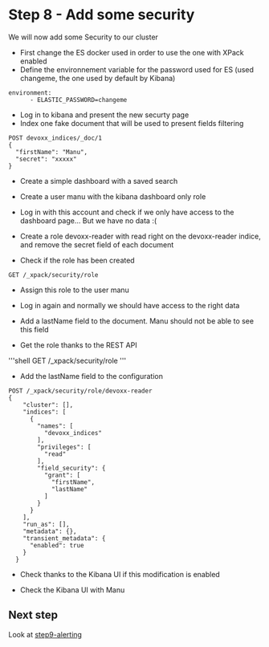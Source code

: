# Step 8 - Add some security

We will now add some Security to our cluster

* First change the ES docker used in order to use the one with XPack enabled
* Define the environnement variable for the password used for ES (used changeme, the one used by default by Kibana)

```shell
environment:
      - ELASTIC_PASSWORD=changeme
```

* Log in to kibana and present the new securty page
* Index one fake document that will be used to present fields filtering

```shell
POST devoxx_indices/_doc/1
{
  "firstName": "Manu",
  "secret": "xxxxx"
}
```

* Create a simple dashboard with a saved search

* Create a user manu with the kibana dashboard only role

* Log in with this account and check if we only have access to the dashboard page... But we have no data :(

* Create a role devoxx-reader with read right on the devoxx-reader indice, and remove the secret field of each document

* Check if the role has been created

```shell
GET /_xpack/security/role
```

* Assign this role to the user manu

* Log in again and normally we should have access to the right data

* Add a lastName field to the document. Manu should not be able to see this field

* Get the role thanks to the REST API

'''shell
GET /\_xpack/security/role
'''

* Add the lastName field to the configuration

```shell
POST /_xpack/security/role/devoxx-reader
{
    "cluster": [],
    "indices": [
      {
        "names": [
          "devoxx_indices"
        ],
        "privileges": [
          "read"
        ],
        "field_security": {
          "grant": [
            "firstName",
            "lastName"
          ]
        }
      }
    ],
    "run_as": [],
    "metadata": {},
    "transient_metadata": {
      "enabled": true
    }
  }
```

* Check thanks to the Kibana UI if this modification is enabled

* Check the Kibana UI with Manu

## Next step

Look at [step9-alerting](https://github.com/Gillespie59/devoxx-universite-elastic/tree/master/step9)
